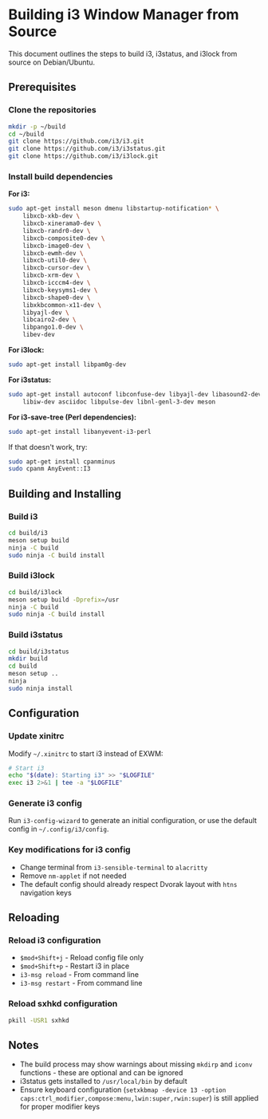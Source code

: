 # Building i3 Window Manager from Source

This document outlines the steps to build i3, i3status, and i3lock from source on Debian/Ubuntu.

## Prerequisites

### Clone the repositories
```bash
mkdir -p ~/build
cd ~/build
git clone https://github.com/i3/i3.git
git clone https://github.com/i3/i3status.git
git clone https://github.com/i3/i3lock.git
```

### Install build dependencies

**For i3:**
```bash
sudo apt-get install meson dmenu libstartup-notification* \
    libxcb-xkb-dev \
    libxcb-xinerama0-dev \
    libxcb-randr0-dev \
    libxcb-composite0-dev \
    libxcb-image0-dev \
    libxcb-ewmh-dev \
    libxcb-util0-dev \
    libxcb-cursor-dev \
    libxcb-xrm-dev \
    libxcb-icccm4-dev \
    libxcb-keysyms1-dev \
    libxcb-shape0-dev \
    libxkbcommon-x11-dev \
    libyajl-dev \
    libcairo2-dev \
    libpango1.0-dev \
    libev-dev
```

**For i3lock:**
```bash
sudo apt-get install libpam0g-dev
```

**For i3status:**
```bash
sudo apt-get install autoconf libconfuse-dev libyajl-dev libasound2-dev \
    libiw-dev asciidoc libpulse-dev libnl-genl-3-dev meson
```

**For i3-save-tree (Perl dependencies):**
```bash
sudo apt-get install libanyevent-i3-perl
```

If that doesn't work, try:
```bash
sudo apt-get install cpanminus
sudo cpanm AnyEvent::I3
```

## Building and Installing

### Build i3
```bash
cd build/i3
meson setup build
ninja -C build
sudo ninja -C build install
```

### Build i3lock
```bash
cd build/i3lock
meson setup build -Dprefix=/usr
ninja -C build
sudo ninja -C build install
```

### Build i3status
```bash
cd build/i3status
mkdir build
cd build
meson setup ..
ninja
sudo ninja install
```

## Configuration

### Update xinitrc
Modify `~/.xinitrc` to start i3 instead of EXWM:
```bash
# Start i3
echo "$(date): Starting i3" >> "$LOGFILE"
exec i3 2>&1 | tee -a "$LOGFILE"
```

### Generate i3 config
Run `i3-config-wizard` to generate an initial configuration, or use the default config in `~/.config/i3/config`.

### Key modifications for i3 config
- Change terminal from `i3-sensible-terminal` to `alacritty`
- Remove `nm-applet` if not needed
- The default config should already respect Dvorak layout with `htns` navigation keys

## Reloading

### Reload i3 configuration
- `$mod+Shift+j` - Reload config file only
- `$mod+Shift+p` - Restart i3 in place
- `i3-msg reload` - From command line
- `i3-msg restart` - From command line

### Reload sxhkd configuration
```bash
pkill -USR1 sxhkd
```

## Notes

- The build process may show warnings about missing `mkdirp` and `iconv` functions - these are optional and can be ignored
- i3status gets installed to `/usr/local/bin` by default
- Ensure keyboard configuration (`setxkbmap -device 13 -option caps:ctrl_modifier,compose:menu,lwin:super,rwin:super`) is still applied for proper modifier keys
